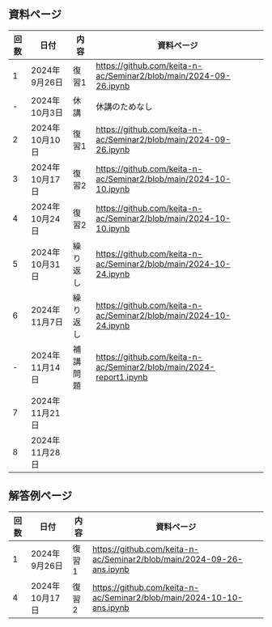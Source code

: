 ## 資料ページ
| 回数 | 日付         | 内容 | 資料ページ | 
|---|------------|------|---| 
| 1 | 2024年9月26日 | 復習1 | https://github.com/keita-n-ac/Seminar2/blob/main/2024-09-26.ipynb | 
| - | 2024年10月3日 | 休講 | 休講のためなし | 
| 2 | 2024年10月10日 | 復習1 | https://github.com/keita-n-ac/Seminar2/blob/main/2024-09-26.ipynb | 
| 3 | 2024年10月17日 | 復習2 | https://github.com/keita-n-ac/Seminar2/blob/main/2024-10-10.ipynb | 
| 4 | 2024年10月24日 | 復習2 | https://github.com/keita-n-ac/Seminar2/blob/main/2024-10-10.ipynb | 
| 5 | 2024年10月31日 | 繰り返し | https://github.com/keita-n-ac/Seminar2/blob/main/2024-10-24.ipynb | 
| 6 | 2024年11月7日 | 繰り返し | https://github.com/keita-n-ac/Seminar2/blob/main/2024-10-24.ipynb | 
| - | 2024年11月14日 | 補講問題 | https://github.com/keita-n-ac/Seminar2/blob/main/2024-report1.ipynb | 
| 7 | 2024年11月21日 | |  | 
| 8 | 2024年11月28日 |  |  | 


## 解答例ページ
| 回数 | 日付         | 内容 | 資料ページ | 
|---|------------|------|---| 
| 1 | 2024年9月26日 | 復習1 | https://github.com/keita-n-ac/Seminar2/blob/main/2024-09-26-ans.ipynb | 
| 4 | 2024年10月17日 | 復習2 | https://github.com/keita-n-ac/Seminar2/blob/main/2024-10-10-ans.ipynb | 
